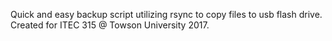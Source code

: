 Quick and easy backup script utilizing rsync to copy files to usb flash drive. Created for ITEC 315 @ Towson University 2017. 
